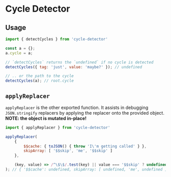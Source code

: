 
Cycle Detector
==============

## Usage

```js
import { detectCycles } from 'cycle-detector'

const a = {};
a.cycle = a;

// `detectCycles` returns the `undefined` if no cycle is detected
detectCycles({ tag: 'just', value: 'maybe?' }); // undefined

// .. or the path to the cycle
detectCycles(a); // root.cycle
```

## `applyReplacer`

`applyReplacer` is the other exported function. It assists in debugging `JSON.stringify` replacers by applying the replacer onto the provided object. **NOTE: the object is mutated in-place!**

```js
import { applyReplacer } from 'cycle-detector'

applyReplacer(
    {
        $$cache: { toJSON() { throw 'I\'m getting called' } },
        skipArray: [ '$$skip', 'me', '$$skip' ]
    },

    (key, value) => /^\$\$/.test(key) || value === '$$skip' ? undefined : value
); // { '$$cache': undefined, skipArray: [ undefined, 'me', undefined ] }
```
